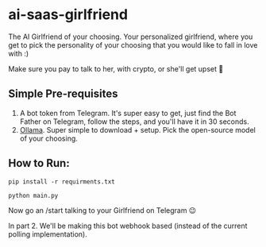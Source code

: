 # ai-saas-girlfriend

The AI Girlfriend of your choosing. Your personalized girlfriend, where you get to pick the personality of your choosing
that you would like to fall in love with :)

Make sure you pay to talk to her, with crypto, or she'll get upset 🙈


## Simple Pre-requisites
1. A bot token from Telegram. It's super easy to get, just find the Bot Father on Telegram, follow the steps, and you'll have it in 30 seconds.
2. [Ollama](https://ollama.com). Super simple to download + setup. Pick the open-source model of your choosing.

## How to Run:

```
pip install -r requirments.txt 
```
```
python main.py
```

Now go an /start talking to your Girlfriend on Telegram 😉

In part 2. We'll be making this bot webhook based (instead of the current polling implementation).